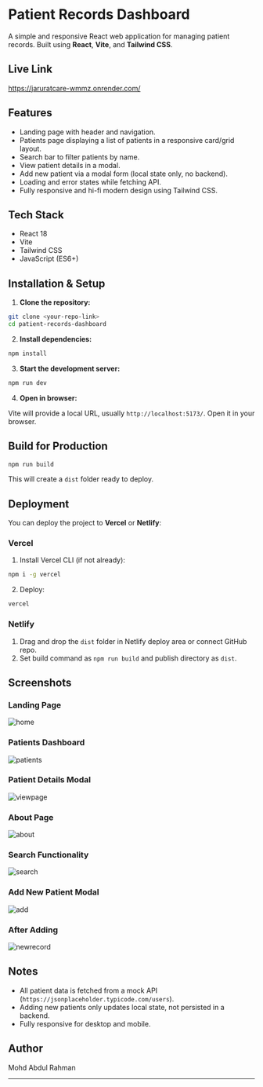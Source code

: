 # Patient Records Dashboard

A simple and responsive React web application for managing patient records. Built using **React**, **Vite**, and **Tailwind CSS**.

## Live Link

https://jaruratcare-wmmz.onrender.com/

## Features

* Landing page with header and navigation.
* Patients page displaying a list of patients in a responsive card/grid layout.
* Search bar to filter patients by name.
* View patient details in a modal.
* Add new patient via a modal form (local state only, no backend).
* Loading and error states while fetching API.
* Fully responsive and hi-fi modern design using Tailwind CSS.

## Tech Stack

* React 18
* Vite
* Tailwind CSS
* JavaScript (ES6+)

## Installation & Setup

1. **Clone the repository:**

```bash
git clone <your-repo-link>
cd patient-records-dashboard
```

2. **Install dependencies:**

```bash
npm install
```

3. **Start the development server:**

```bash
npm run dev
```

4. **Open in browser:**

Vite will provide a local URL, usually `http://localhost:5173/`. Open it in your browser.

## Build for Production

```bash
npm run build
```

This will create a `dist` folder ready to deploy.

## Deployment

You can deploy the project to **Vercel** or **Netlify**:

### Vercel

1. Install Vercel CLI (if not already):

```bash
npm i -g vercel
```

2. Deploy:

```bash
vercel
```

### Netlify

1. Drag and drop the `dist` folder in Netlify deploy area or connect GitHub repo.
2. Set build command as `npm run build` and publish directory as `dist`.

## Screenshots

### Landing Page

![home](https://github.com/user-attachments/assets/1bc247be-fba3-4e5e-808c-868702395d34)


### Patients Dashboard

![patients](https://github.com/user-attachments/assets/27471840-9c14-4509-82c7-9852e63afaaa)


### Patient Details Modal

![viewpage](https://github.com/user-attachments/assets/c454cc0f-a106-444e-9905-c6ea8cb35c96)


### About Page

![about](https://github.com/user-attachments/assets/87d96aa4-2b7e-4162-ba0b-0931d1ac7a02)


### Search Functionality

![search ](https://github.com/user-attachments/assets/bbb55a21-39b7-48fb-b570-44bdf420f133)



### Add New Patient Modal

![add](https://github.com/user-attachments/assets/5cd82b57-10d5-4df0-8227-34077b3c4d66)


### After Adding

![newrecord](https://github.com/user-attachments/assets/1b3721ab-ada7-43b9-bcb2-1dd5a4d27346)




## Notes

* All patient data is fetched from a mock API (`https://jsonplaceholder.typicode.com/users`).
* Adding new patients only updates local state, not persisted in a backend.
* Fully responsive for desktop and mobile.

## Author

Mohd Abdul Rahman

---

